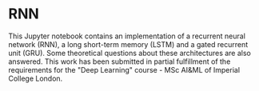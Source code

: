 # RNN
This Jupyter notebook contains an implementation of a recurrent neural network (RNN), a long short-term memory (LSTM) and a gated recurrent unit (GRU). Some theoretical questions about these architectures are also answered. 
This work has been submitted in partial fulfillment of the requirements for the "Deep Learning" course - MSc AI&ML of Imperial College London.
